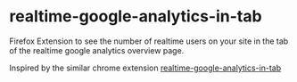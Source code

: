 realtime-google-analytics-in-tab
================================

Firefox Extension to see the number of realtime users on your site in the tab of
the realtime google analytics overview page.

Inspired by the similar chrome extension [realtime-google-analytics-in-tab](https://github.com/haydenjameslee/realtime-google-analytics-in-tab-chrome-extension)

